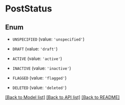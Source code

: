# PostStatus


## Enum

* `UNSPECIFIED` (value: `'unspecified'`)

* `DRAFT` (value: `'draft'`)

* `ACTIVE` (value: `'active'`)

* `INACTIVE` (value: `'inactive'`)

* `FLAGGED` (value: `'flagged'`)

* `DELETED` (value: `'deleted'`)

[[Back to Model list]](../README.md#documentation-for-models) [[Back to API list]](../README.md#documentation-for-api-endpoints) [[Back to README]](../README.md)


